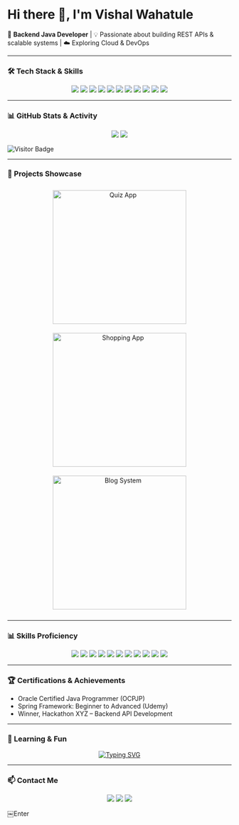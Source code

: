 # Hi there 👋, I'm Vishal Wahatule  

🚀 **Backend Java Developer** | 💡 Passionate about building REST APIs & scalable systems | ☁️ Exploring Cloud & DevOps  

---

### 🛠️ Tech Stack & Skills  

<p align="center">
  <img src="https://img.shields.io/badge/Java-ED8B00?style=for-the-badge&logo=openjdk&logoColor=white"/>
  <img src="https://img.shields.io/badge/SpringBoot-6DB33F?style=for-the-badge&logo=springboot&logoColor=white"/>
  <img src="https://img.shields.io/badge/Hibernate-59666C?style=for-the-badge&logo=hibernate&logoColor=white"/>
  <img src="https://img.shields.io/badge/MySQL-005C84?style=for-the-badge&logo=mysql&logoColor=white"/>
  <img src="https://img.shields.io/badge/PostgreSQL-316192?style=for-the-badge&logo=postgresql&logoColor=white"/>
  <img src="https://img.shields.io/badge/HTML-E34F26?style=for-the-badge&logo=html5&logoColor=white"/>
  <img src="https://img.shields.io/badge/CSS-1572B6?style=for-the-badge&logo=css3&logoColor=white"/>
  <img src="https://img.shields.io/badge/JavaScript-F7DF1E?style=for-the-badge&logo=javascript&logoColor=black"/>
  <img src="https://img.shields.io/badge/Bootstrap-563D7C?style=for-the-badge&logo=bootstrap&logoColor=white"/>
  <img src="https://img.shields.io/badge/Docker-2496ED?style=for-the-badge&logo=docker&logoColor=white"/>
  <img src="https://img.shields.io/badge/Azure-0089D6?style=for-the-badge&logo=microsoft-azure&logoColor=white"/>
</p>

---

### 📊 GitHub Stats & Activity  

<p align="center">
  <img src="https://github-readme-stats.vercel.app/api?username=vishal-wahatule-git&show_icons=true&theme=tokyonight&count_private=true&hide=issues"/>
  <img src="https://github-readme-streak-stats.herokuapp.com/?user=vishal-wahatule-git&theme=tokyonight"/>
</p>

![Visitor Badge](https://visitor-badge.laobi.icu/badge?page_id=vishal-wahatule-git)

---

### 💼 Projects Showcase  

<div align="center">

<a href="https://github.com/vishal-wahatule-git/quiz-app" target="_blank">
  <img src="https://raw.githubusercontent.com/vishal-wahatule-git/quiz-app/main/screenshots/quiz-home.png" alt="Quiz App" width="300" style="margin:10px"/>
</a>
<a href="https://github.com/vishal-wahatule-git/shopping-app" target="_blank">
  <img src="https://raw.githubusercontent.com/vishal-wahatule-git/shopping-app/main/screenshots/homepage.png" alt="Shopping App" width="300" style="margin:10px"/>
</a>
<a href="https://github.com/vishal-wahatule-git/blog-system" target="_blank">
  <img src="https://raw.githubusercontent.com/vishal-wahatule-git/blog-system/main/screenshots/blog-home.png" alt="Blog System" width="300" style="margin:10px"/>
</a>

</div>

---

### 📊 Skills Proficiency  

<p align="center">
  <img src="https://img.shields.io/badge/Java-90%25-brightgreen"/>
  <img src="https://img.shields.io/badge/SpringBoot-85%25-brightgreen"/>
  <img src="https://img.shields.io/badge/Hibernate-80%25-brightgreen"/>
  <img src="https://img.shields.io/badge/MySQL-85%25-blue"/>
  <img src="https://img.shields.io/badge/PostgreSQL-70%25-blue"/>
  <img src="https://img.shields.io/badge/HTML-80%25-orange"/>
  <img src="https://img.shields.io/badge/CSS-75%25-blue"/>
  <img src="https://img.shields.io/badge/JS-70%25-yellow"/>
  <img src="https://img.shields.io/badge/Bootstrap-65%25-purple"/>
  <img src="https://img.shields.io/badge/Docker-60%25-lightgrey"/>
  <img src="https://img.shields.io/badge/Azure-50%25-lightblue"/>
</p>

---

### 🏆 Certifications & Achievements  
- Oracle Certified Java Programmer (OCPJP)  
- Spring Framework: Beginner to Advanced (Udemy)  
- Winner, Hackathon XYZ – Backend API Development  

---

### 🌱 Learning & Fun  

<p align="center">
  <a href="https://git.io/typing-svg">
    <img src="https://readme-typing-svg.demolab.com?font=Fira+Code&pause=1000&color=F75C7E&center=true&width=500&lines=Backend+Java+Developer;Spring+Boot+%7C+Hibernate+%7C+MySQL;API+Development+%26+Documentation;Always+Learning+New+Things!" alt="Typing SVG" />
  </a>
</p>

---

### 📫 Contact Me
<p align="center">
  <a href="mailto:vishal.vahatule02@gmail.com"><img src="https://img.shields.io/badge/Email-vishal.vahatule02@gmail.com-red?style=for-the-badge&logo=gmail&logoColor=white"/></a>
  <a href="https://www.linkedin.com/"><img src="https://img.shields.io/badge/LinkedIn-Vishal-blue?style=for-the-badge&logo=linkedin&logoColor=white"/></a>
  <a href="#"><img src="https://img.shields.io/badge/Resume-Download-green?style=for-the-badge&logo=adobe&logoColor=white"/></a>
</p>￼Enter
